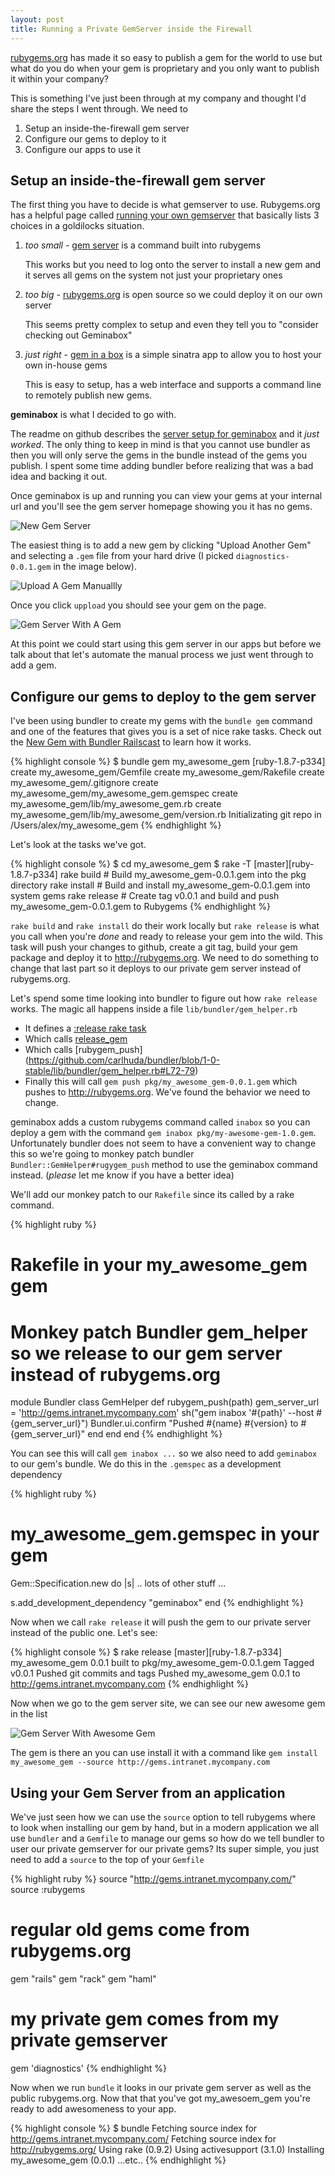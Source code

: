 ```yaml
---
layout: post
title: Running a Private GemServer inside the Firewall
---
```


[rubygems.org](http://rubygems.org) has made it so easy to publish a gem for the world to use but what do you do when your gem is proprietary
and you only want to publish it within your company?

This is something I've just been through at my company and thought I'd share the steps I went through.
We need to

1. Setup an inside-the-firewall gem server
2. Configure our gems to deploy to it
3. Configure our apps to use it

## Setup an inside-the-firewall gem server

The first thing you have to decide is what gemserver to use.  Rubygems.org has a helpful page called
[running your own gemserver](http://guides.rubygems.org/run-your-own-gem-server/) that basically lists 3 choices
in a goldilocks situation.

1. *too small* - [gem server](http://docs.rubygems.org/read/chapter/18) is a command built into rubygems

    This works but you need to log onto the server to install a new gem and
    it serves all gems on the system not just your proprietary ones

2. *too big* - [rubygems.org](https://github.com/rubygems/rubygems.org/wiki/Standup-your-own-Gemcutter) is open source so we could deploy it on our own server

    This seems pretty complex to setup and even they tell you to "consider checking out Geminabox"

3. *just right* - [gem in a box](https://github.com/cwninja/geminabox) is a simple sinatra app to allow you to host your own in-house gems

    This is easy to setup, has a web interface and supports a command line to remotely publish new gems.

**geminabox** is what I decided to go with.

The readme on github describes the [server setup for geminabox](https://github.com/cwninja/geminabox) and it *just worked*.
The only thing to keep in mind is that you cannot use bundler as then you will only serve the gems in the bundle instead of the gems you publish.
I spent some time adding bundler before realizing that was a bad idea and backing it out.

Once geminabox is up and running you can view your gems at your internal url
and you'll see the gem server homepage showing you it has no gems.

![New Gem Server](/images/2011-09-16-running-a-private-gemserver-inside-the-firewall/geminabox_empty.png)

The easiest thing is to add a new gem by clicking "Upload Another Gem" and selecting a `.gem` file from your hard drive
(I picked `diagnostics-0.0.1.gem` in the image below).

![Upload A Gem Manuallly](/images/2011-09-16-running-a-private-gemserver-inside-the-firewall/geminabox_upload.png)

Once you click `uppload` you should see your gem on the page.

![Gem Server With A Gem](/images/2011-09-16-running-a-private-gemserver-inside-the-firewall/geminabox_with_a_gem.png)

At this point we could start using this gem server in our apps but before we talk about that let's automate the manual
process we just went through to add a gem.

## Configure our gems to deploy to the gem server

I've been using bundler to create my gems with the `bundle gem` command and one of the features that gives you is a set of nice rake tasks.
Check out the [New Gem with Bundler Railscast](http://railscasts.com/episodes/245-new-gem-with-bundler) to learn how it works.

{% highlight console %}
$ bundle gem my_awesome_gem                                                                                                                                                                    [ruby-1.8.7-p334]
      create  my_awesome_gem/Gemfile
      create  my_awesome_gem/Rakefile
      create  my_awesome_gem/.gitignore
      create  my_awesome_gem/my_awesome_gem.gemspec
      create  my_awesome_gem/lib/my_awesome_gem.rb
      create  my_awesome_gem/lib/my_awesome_gem/version.rb
Initializating git repo in /Users/alex/my_awesome_gem
{% endhighlight %}

Let's look at the tasks we've got.

{% highlight console %}
$ cd my_awesome_gem
$ rake -T                                                                                                                                                                 [master][ruby-1.8.7-p334]
rake build    # Build my_awesome_gem-0.0.1.gem into the pkg directory
rake install  # Build and install my_awesome_gem-0.0.1.gem into system gems
rake release  # Create tag v0.0.1 and build and push my_awesome_gem-0.0.1.gem to Rubygems
{% endhighlight %}

`rake build` and `rake install` do their work locally but `rake release` is what you call when you're *done* and ready to release your gem into the wild.
This task will push your changes to github, create a git tag,
build your gem package and deploy it to http://rubygems.org.
We need to do something to change that last part so it deploys to our private gem server instead of rubygems.org.

Let's spend some time looking into bundler to figure out how `rake release` works.
The magic all happens inside a file `lib/bundler/gem_helper.rb`
* It defines a [:release rake task](https://github.com/carlhuda/bundler/blob/1-0-stable/lib/bundler/gem_helper.rb#L36-39)
* Which calls [release_gem](https://github.com/carlhuda/bundler/blob/1-0-stable/lib/bundler/gem_helper.rb#L61-69)
* Which calls [rubygem_push] (https://github.com/carlhuda/bundler/blob/1-0-stable/lib/bundler/gem_helper.rb#L72-79)
* Finally this will call `gem push pkg/my_awesome_gem-0.0.1.gem` which pushes to http://rubygems.org. We've found the behavior we need to change.

geminabox adds a custom rubygems command called `inabox` so you can deploy a gem with the command `gem inabox pkg/my-awesome-gem-1.0.gem`.
Unfortunately bundler does not seem to have a convenient way to change this so we're going to monkey patch bundler `Bundler::GemHelper#rugygem_push`
method to use the geminabox command instead. (*please* let me know if you have a better idea)

We'll add our monkey patch to our `Rakefile` since its called by a rake command.

{% highlight ruby %}
# Rakefile in your my_awesome_gem gem

# Monkey patch Bundler gem_helper so we release to our gem server instead of rubygems.org
module Bundler
  class GemHelper
    def rubygem_push(path)
      gem_server_url = 'http://gems.intranet.mycompany.com'
      sh("gem inabox '#{path}' --host #{gem_server_url}")
      Bundler.ui.confirm "Pushed #{name} #{version} to #{gem_server_url}"
    end
  end
end
{% endhighlight %}

You can see this will call `gem inabox ...` so we also need to add `geminabox` to our gem's bundle.  We do this in the `.gemspec` as a development dependency

{% highlight ruby %}
# my_awesome_gem.gemspec in your gem

Gem::Specification.new do |s|
  .. lots of other stuff ...

  s.add_development_dependency "geminabox"
end
{% endhighlight %}

Now when we call `rake release` it will push the gem to our private server instead of the public one.  Let's see:

{% highlight console %}
$ rake release                                                                                                                                                    [master][ruby-1.8.7-p334]
my_awesome_gem 0.0.1 built to pkg/my_awesome_gem-0.0.1.gem
Tagged v0.0.1
Pushed git commits and tags
Pushed my_awesome_gem 0.0.1 to http://gems.intranet.mycompany.com
{% endhighlight %}

Now when we go to the gem server site, we can see our new awesome gem in the list

![Gem Server With Awesome Gem](/images/2011-09-16-running-a-private-gemserver-inside-the-firewall/geminabox_with_awesome_gem.png)

The gem is there an you can use install it with a command like `gem install my_awesome_gem --source http://gems.intranet.mycompany.com`

## Using your Gem Server from an application

We've just seen how we can use the `source` option to tell rubygems where to look when installing our gem by hand,
but in a modern application we all use `bundler` and a `Gemfile` to manage our gems so
how do we tell bundler to user our private gemserver for our private gems?
Its super simple, you just need to add a `source` to the top of your `Gemfile`

{% highlight ruby %}
source "http://gems.intranet.mycompany.com/"
source :rubygems

# regular old gems come from rubygems.org
gem "rails"
gem "rack"
gem "haml"

# my private gem comes from my private gemserver
gem 'diagnostics'
{% endhighlight %}

Now when we run `bundle` it looks in our private gem server as well as the public rubygems.org.
Now that that you've got my_awesoem_gem you're ready to add awesomeness to your app.

{% highlight console %}
$ bundle
Fetching source index for http://gems.intranet.mycompany.com/
Fetching source index for http://rubygems.org/
Using rake (0.9.2)
Using activesupport (3.1.0)
Installing my_awesome_gem (0.0.1)
...etc..
{% endhighlight %}


